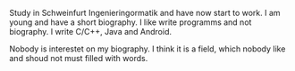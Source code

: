 Study in Schweinfurt Ingenieringormatik and have now start to work.
I am young and have a short biography. I like write programms and not biography. I write C/C++, Java and Android. 

Nobody is interestet on my biography. I think it is a field, which nobody like and shoud not must filled with words.
